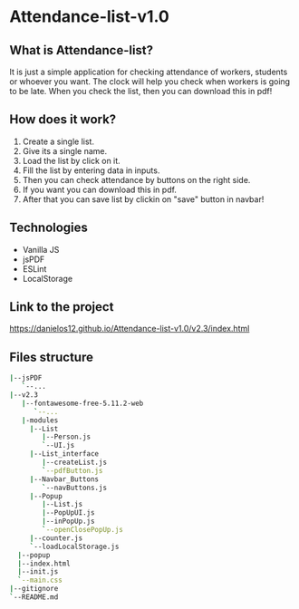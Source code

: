 # Attendance-list-v1.0

## What is Attendance-list?

It is just a simple application for checking attendance of workers, students or whoever you want. The clock will help you check when workers is going to be late. When you check the list, then you can download this in pdf!

## How does it work?

1. Create a single list.
2. Give its a single name.
3. Load the list by click on it.
4. Fill the list by entering data in inputs.
5. Then you can check attendance by buttons on the right side.
6. If you want you can download this in pdf.
7. After that you can save list by clickin on "save" button in navbar!

## Technologies

- Vanilla JS
- jsPDF
- ESLint
- LocalStorage

## Link to the project

https://danielos12.github.io/Attendance-list-v1.0/v2.3/index.html

##  Files structure

```bash
|--jsPDF
   `--...
|--v2.3
   |--fontawesome-free-5.11.2-web
      `--...
   |-modules
     |--List
        |--Person.js
        `--UI.js
     |--List_interface
        |--createList.js
        `--pdfButton.js
     |--Navbar_Buttons
        `--navButtons.js
     |--Popup
        |--List.js
        |--PopUpUI.js
        |--inPopUp.js
        `--openClosePopUp.js
     |--counter.js
     `--loadLocalStorage.js
  |--popup
  |--index.html
  |--init.js
  `--main.css
|--gitignore
`--README.md
```

